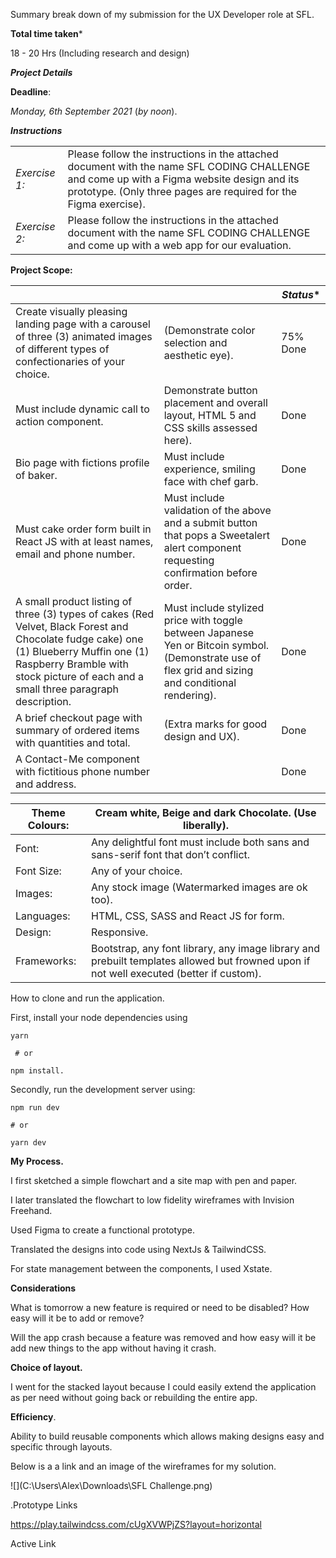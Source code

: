 Summary break down of my submission for the UX Developer role at SFL. 

**Total time taken*** 

18 - 20 Hrs (Including research and design)



***Project Details*** 

**Deadline**: 

*Monday, 6th September 2021* (*by noon*).



***Instructions*** 

|               |                                                              |
| ------------- | ------------------------------------------------------------ |
| *Exercise 1:* | Please follow the instructions in the attached  document with the name SFL CODING CHALLENGE and come up with a Figma website  design and its prototype. (Only three pages are required for the Figma  exercise). |
| *Exercise 2:* | Please follow the instructions in the  attached document with the name SFL CODING CHALLENGE and come up with a web  app for our evaluation. |



**Project Scope:**

|                                                              |                                                              | *Status** |
| ------------------------------------------------------------ | ------------------------------------------------------------ | --------- |
| Create  visually pleasing landing page with a carousel of three (3) animated images  of   different types of confectionaries of your choice. | (Demonstrate  color selection and aesthetic eye).            | 75%  Done |
| Must  include dynamic call to action component.              | Demonstrate  button placement and   overall layout, HTML 5 and CSS skills assessed here). | Done      |
| Bio  page with fictions profile of baker.                    | Must  include experience, smiling face with chef   garb.     | Done      |
| Must  cake order form built in React JS with at least names, email and phone  number. | Must  include validation of the above and a submit button that pops a Sweetalert alert   component requesting confirmation before order. | Done      |
| A  small product listing of three (3) types of cakes   (Red  Velvet, Black Forest and Chocolate fudge cake) one  (1) Blueberry Muffin  one  (1) Raspberry Bramble with stock picture  of each and a small three paragraph description. | Must  include stylized price with toggle between Japanese Yen or Bitcoin symbol.  (Demonstrate use of flex grid and sizing and conditional rendering). | Done      |
| A  brief checkout page with summary of ordered items with quantities and total. | (Extra   marks for good design and UX).                      | Done      |
| A  Contact-Me component with fictitious phone number and address. |                                                              | Done      |

| Theme Colours: | Cream white,  Beige and dark Chocolate. (Use liberally).     |
| -------------- | ------------------------------------------------------------ |
| Font:          | Any delightful  font must include both sans and sans-serif font that don’t conflict. |
| Font Size:     | Any of your  choice.                                         |
| Images:        | Any stock  image (Watermarked images are ok too).            |
| Languages:     | HTML, CSS,  SASS and React JS for form.                      |
| Design:        | Responsive.                                                  |
| Frameworks:    | Bootstrap, any  font library, any image library and prebuilt templates allowed but frowned upon  if not well executed (better if custom). |



How to clone and run the application. 

First, install your node dependencies using

```
yarn
 
 # or
 
npm install. 
```

Secondly, run the development server using: 

```
npm run dev 

# or

yarn dev

```



**My Process.** 

I first sketched a simple flowchart and a site map with pen and paper. 

I later translated the flowchart to low fidelity wireframes with Invision Freehand. 

Used Figma to create a functional prototype. 

Translated the designs into code using NextJs & TailwindCSS. 

For state management between the components, I used Xstate. 

**Considerations**

What is tomorrow a new feature is required or need to be disabled? How easy will it be to add or remove?

Will the app crash because a feature was removed and how easy will it be add new things to the app without having it crash. 



**Choice of layout.** 

I went for the stacked layout because I could easily extend the application as per need without going back or rebuilding the entire app.

**Efficiency**.

Ability to build reusable components which allows making designs easy and specific through layouts. 



Below is a a link and an image of the wireframes for my solution. 

![](C:\Users\Alex\Downloads\SFL Challenge.png)

.Prototype Links

https://play.tailwindcss.com/cUgXVWPjZS?layout=horizontal



Active Link

